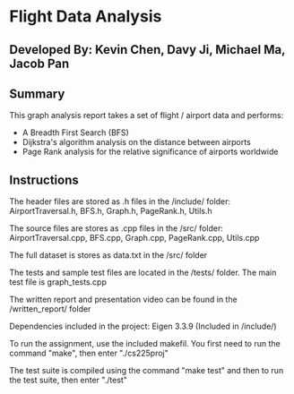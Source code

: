 # Flight Data Analysis
## Developed By: Kevin Chen, Davy Ji, Michael Ma, Jacob Pan

## Summary

This graph analysis report takes a set of flight / airport data and performs:

* A Breadth First Search (BFS)
* Dijkstra's algorithm analysis on the distance between airports
* Page Rank analysis for the relative significance of airports worldwide

## Instructions

The header files are stored as .h files in the /include/ folder: AirportTraversal.h, BFS.h, Graph.h, PageRank.h, Utils.h

The source files are stores as .cpp files in the /src/ folder: AirportTraversal.cpp, BFS.cpp, Graph.cpp, PageRank.cpp, Utils.cpp

The full dataset is stores as data.txt in the /src/ folder

The tests and sample test files are located in the /tests/ folder. The main test file is graph_tests.cpp

The written report and presentation video can be found in the /written_report/ folder

Dependencies included in the project:
Eigen 3.3.9 (Included in /include/)

To run the assignment, use the included makefil. You first need to run the command "make", then enter "./cs225proj"

The test suite is compiled using the command "make test" and then to run the test suite, then enter "./test"
